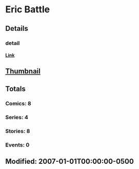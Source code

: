 # Eric  Battle 
## Details
### detail
#### [Link](http://marvel.com/comics/creators/3593/eric_battle?utm_campaign=apiRef&utm_source=225578a89fc76f3d20fbffda5d17a88d)
## [Thumbnail](http://i.annihil.us/u/prod/marvel/i/mg/f/30/4bb43b9b9e2ae.jpg)
## Totals
### Comics: 8
### Series: 4
### Stories: 8
### Events: 0
## Modified: 2007-01-01T00:00:00-0500
